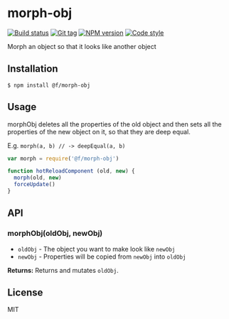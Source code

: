 
# morph-obj

[![Build status][travis-image]][travis-url]
[![Git tag][git-image]][git-url]
[![NPM version][npm-image]][npm-url]
[![Code style][standard-image]][standard-url]

Morph an object so that it looks like another object

## Installation

    $ npm install @f/morph-obj

## Usage

morphObj deletes all the properties of the old object and then sets all the properties of the new object on it, so that they are deep equal.

E.g. `morph(a, b) // -> deepEqual(a, b)`

```js
var morph = require('@f/morph-obj')

function hotReloadComponent (old, new) {
  morph(old, new)
  forceUpdate()
}
```

## API

### morphObj(oldObj, newObj)

- `oldObj` - The object you want to make look like `newObj`
- `newObj` - Properties will be copied from `newObj` into `oldObj`

**Returns:** Returns and mutates `oldObj`.

## License

MIT

[travis-image]: https://img.shields.io/travis/micro-js/morph-obj.svg?style=flat-square
[travis-url]: https://travis-ci.org/micro-js/morph-obj
[git-image]: https://img.shields.io/github/tag/micro-js/morph-obj.svg?style=flat-square
[git-url]: https://github.com/micro-js/morph-obj
[standard-image]: https://img.shields.io/badge/code%20style-standard-brightgreen.svg?style=flat-square
[standard-url]: https://github.com/feross/standard
[npm-image]: https://img.shields.io/npm/v/@f/morph-obj.svg?style=flat-square
[npm-url]: https://npmjs.org/package/@f/morph-obj
